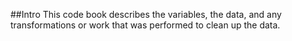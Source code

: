 ##Intro
 This code book describes the variables, the data, and any transformations or work that was performed to clean up the data.
##
